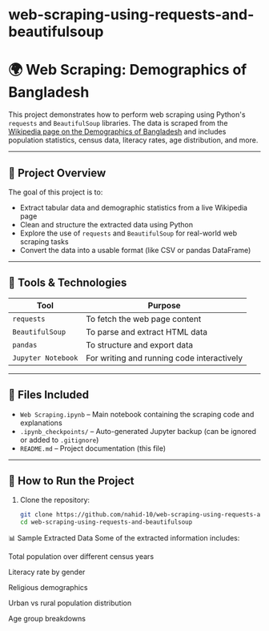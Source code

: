# web-scraping-using-requests-and-beautifulsoup
# 🌍 Web Scraping: Demographics of Bangladesh

This project demonstrates how to perform web scraping using Python's `requests` and `BeautifulSoup` libraries. The data is scraped from the [Wikipedia page on the Demographics of Bangladesh](https://en.wikipedia.org/wiki/Demographics_of_Bangladesh) and includes population statistics, census data, literacy rates, age distribution, and more.

---

## 📌 Project Overview

The goal of this project is to:
- Extract tabular data and demographic statistics from a live Wikipedia page
- Clean and structure the extracted data using Python
- Explore the use of `requests` and `BeautifulSoup` for real-world web scraping tasks
- Convert the data into a usable format (like CSV or pandas DataFrame)

---

## 🧰 Tools & Technologies

| Tool            | Purpose                         |
|-----------------|---------------------------------|
| `requests`      | To fetch the web page content   |
| `BeautifulSoup` | To parse and extract HTML data  |
| `pandas`        | To structure and export data    |
| `Jupyter Notebook` | For writing and running code interactively |

---

## 📂 Files Included

- `Web Scraping.ipynb` – Main notebook containing the scraping code and explanations
- `.ipynb_checkpoints/` – Auto-generated Jupyter backup (can be ignored or added to `.gitignore`)
- `README.md` – Project documentation (this file)

---

## 🚀 How to Run the Project

1. Clone the repository:
   ```bash
   git clone https://github.com/nahid-10/web-scraping-using-requests-and-beautifulsoup.git
   cd web-scraping-using-requests-and-beautifulsoup


📊 Sample Extracted Data
Some of the extracted information includes:

Total population over different census years

Literacy rate by gender

Religious demographics

Urban vs rural population distribution

Age group breakdowns
